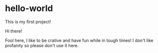 # hello-world
This is my first project!

Hi there!

Fool here, I like to be crative and have fun while in tough times!
I don't like profanity so please don't use it here.

